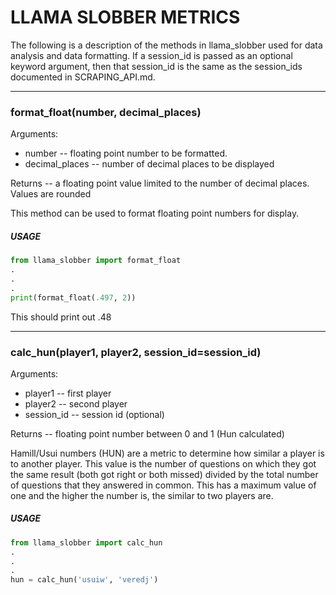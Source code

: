 # LLAMA SLOBBER METRICS

The following is a description of the methods in llama_slobber used for
data analysis and data formatting.  If a session_id is passed as an
optional keyword argument, then that session_id is the same as the
session_ids documented in SCRAPING_API.md.

***

### format_float(number, decimal_places)

Arguments:
  * number -- floating point number to be formatted.
  * decimal_places -- number of decimal places to be displayed
  
Returns -- a floating point value limited to the number of decimal places.
           Values are rounded

This method can be used to format floating point numbers for display.

##### USAGE

```python
from llama_slobber import format_float
.
.
.
print(format_float(.497, 2))
```

This should print out .48

***

### calc_hun(player1, player2, session_id=session_id)

Arguments:
  * player1 -- first player
  * player2 -- second player
  * session_id -- session id (optional)

Returns -- floating point number between 0 and 1 (Hun calculated)

Hamill/Usui numbers (HUN) are a metric to determine how similar a player
is to another player.  This value is the number of questions on which they
got the same result (both got right or both missed) divided by the total
number of questions that they answered in common.  This has a maximum
value of one and the higher the number is, the similar to two players are.

##### USAGE

```python
from llama_slobber import calc_hun
.
.
.
hun = calc_hun('usuiw', 'veredj')
```
